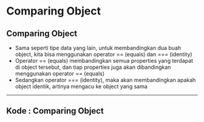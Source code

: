 # Comparing Object

## Comparing Object

- Sama seperti tipe data yang lain, untuk membandingkan dua buah object, kita bisa menggunakan operator == (equals) dan === (identity)
- Operator == (equals) membandingkan semua properties yang terdapat di object tersebut, dan tiap properties juga akan dibandingkan menggunakan operator == (equals)
- Sedangkan operator === (identity), maka akan membandingkan apakah object identik, artinya mengacu ke object yang sama

---

## Kode : Comparing Object